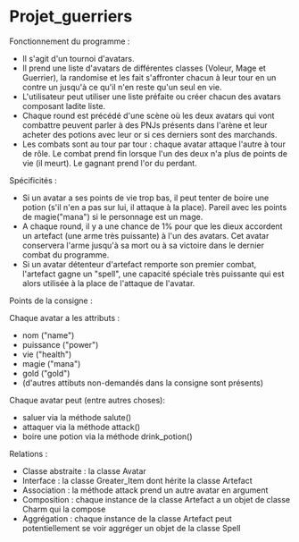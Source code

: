 # Projet_guerriers

Fonctionnement du programme :

- Il s'agit d'un tournoi d'avatars. 
- Il prend une liste d'avatars de différentes classes (Voleur, Mage et Guerrier), la randomise et les fait s'affronter chacun à leur tour en un contre un jusqu'à ce qu'il n'en reste qu'un seul en vie.
- L'utilisateur peut utiliser une liste préfaite ou créer chacun des avatars composant ladite liste.
- Chaque round est précédé d'une scène où les deux avatars qui vont combattre peuvent parler à des PNJs présents dans l'arène et leur acheter des potions avec leur or si ces derniers sont des marchands.
- Les combats sont au tour par tour : chaque avatar attaque l'autre à tour de rôle. Le combat prend fin lorsque l'un des deux n'a plus de points de vie  (il meurt). Le gagnant prend l'or du perdant.

Spécificités :

- Si un avatar a ses points de vie trop bas, il peut tenter de boire une potion (s'il n'en a pas sur lui, il attaque à la place). Pareil avec les points de magie("mana") si le personnage est un mage.
- A chaque round, il y a une chance de 1% pour que les dieux accordent un artefact (une arme très puissante) à l'un des avatars. Cet avatar conservera l'arme jusqu'à sa mort ou à sa victoire dans le dernier combat du programme.
- Si un avatar détenteur d'artefact remporte son premier combat, l'artefact gagne un "spell", une capacité spéciale très puissante qui est alors utilisée à la place de l'attaque de l'avatar.

Points de la consigne :

Chaque avatar a les attributs :
- nom ("name")
- puissance ("power")
- vie ("health")
- magie ("mana")
- gold ("gold")
- (d'autres attibuts non-demandés dans la consigne sont présents)

Chaque avatar peut (entre autres choses):
- saluer via la méthode salute()
- attaquer via la méthode attack()
- boire une potion via la méthode drink_potion()

Relations :
- Classe abstraite : la classe Avatar
- Interface : la classe Greater_Item dont hérite la classe Artefact
- Association : la méthode attack prend un autre avatar en argument
- Composition : chaque instance de la classe Artefact a un objet de classe Charm qui la compose
- Aggrégation : chaque instance de la classe Artefact peut potentiellement se voir aggréger un objet de la classe Spell

